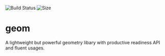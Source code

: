 ![Build Status](https://travis-ci.org/nickscha/geom.svg?branch=master) 
![Size](https://reposs.herokuapp.com/?path=nickscha/geom)

# geom
A lightweight but powerful geometry libary with productive readiness API and fluent usages.
